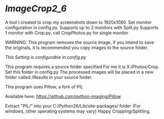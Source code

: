 *ImageCrop2_6*
============

A tool I created to crop my screenshots down to 1920x1080.
Set monitor configuration in config.py. 
Supports up to 2 monitors with Split.py
Supports 1 monitor with Crop.py. call CropPhotos.py for single monitor

WARNING: This program removes the source image, if you intend to save the originals, it is
recommended you copy images to the source folder.

*This Setting is configurable in config.py*

This program requires a source folder specified For me it is X:/Photos/Crop. Set this folder in config.py
The processed images will be placed in a new folder called /Results in your source folder.


This program uses Pillow, a fork of PIL

Available here:
https://github.com/python-imaging/Pillow

Extract "PIL/" into your C:/Python26/Lib/site-packages/ folder  (For windows, other operating systems may vary)
Happy Cropping/Splitting.
